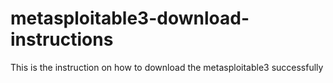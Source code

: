 # metasploitable3-download-instructions
This is the instruction on how to download the metasploitable3 successfully
